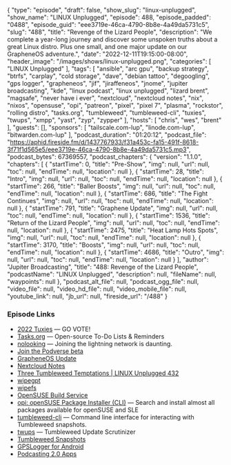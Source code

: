 {
  "type": "episode",
  "draft": false,
  "show_slug": "linux-unplugged",
  "show_name": "LINUX Unplugged",
  "episode": 488,
  "episode_padded": "0488",
  "episode_guid": "eee3719e-46ca-4790-8b8e-4a49da5731c5",
  "slug": "488",
  "title": "Revenge of the Lizard People",
  "description": "We complete a year-long journey and discover some unspoken truths about a great Linux distro. Plus one small, and one major update on our GrapheneOS adventure.",
  "date": "2022-12-11T19:15:00-08:00",
  "header_image": "/images/shows/linux-unplugged.png",
  "categories": [
    "LINUX Unplugged"
  ],
  "tags": [
    "ansible",
    "arc gpu",
    "backup strategy",
    "btrfs",
    "carplay",
    "cold storage",
    "dave",
    "debian tattoo",
    "degoogling",
    "gps logger",
    "grapheneos",
    "jif",
    "jiraffeneos",
    "jnome",
    "jupiter broadcasting",
    "kde",
    "linux podcast",
    "linux unplugged",
    "lizard brent",
    "magsafe",
    "never have i ever",
    "nextcloud",
    "nextcloud notes",
    "nix",
    "nixos",
    "opensuse",
    "opi",
    "patreon",
    "pixel",
    "pixel 7",
    "plasma",
    "rockstor",
    "rolling distro",
    "tasks.org",
    "tumbleweed",
    "tumbleweed-cli",
    "tuxies",
    "twups",
    "xmpp",
    "yast",
    "zyp",
    "zypper"
  ],
  "hosts": [
    "chris",
    "wes",
    "brent"
  ],
  "guests": [],
  "sponsors": [
    "tailscale.com-lup",
    "linode.com-lup",
    "bitwarden.com-lup"
  ],
  "podcast_duration": "01:20:12",
  "podcast_file": "https://aphid.fireside.fm/d/1437767933/f31a453c-fa15-491f-8618-3f71f1d565e5/eee3719e-46ca-4790-8b8e-4a49da5731c5.mp3",
  "podcast_bytes": 67369557,
  "podcast_chapters": {
    "version": "1.1.0",
    "chapters": [
      {
        "startTime": 0,
        "title": "Pre-Show",
        "img": null,
        "url": null,
        "toc": null,
        "endTime": null,
        "location": null
      },
      {
        "startTime": 28,
        "title": "Intro",
        "img": null,
        "url": null,
        "toc": null,
        "endTime": null,
        "location": null
      },
      {
        "startTime": 266,
        "title": "Baller Boosts",
        "img": null,
        "url": null,
        "toc": null,
        "endTime": null,
        "location": null
      },
      {
        "startTime": 686,
        "title": "The Fight Continues",
        "img": null,
        "url": null,
        "toc": null,
        "endTime": null,
        "location": null
      },
      {
        "startTime": 791,
        "title": "Graphene Update",
        "img": null,
        "url": null,
        "toc": null,
        "endTime": null,
        "location": null
      },
      {
        "startTime": 1536,
        "title": "Return of the Lizard People",
        "img": null,
        "url": null,
        "toc": null,
        "endTime": null,
        "location": null
      },
      {
        "startTime": 2475,
        "title": "Heat Lamp Hots Spots",
        "img": null,
        "url": null,
        "toc": null,
        "endTime": null,
        "location": null
      },
      {
        "startTime": 3170,
        "title": "Boosts",
        "img": null,
        "url": null,
        "toc": null,
        "endTime": null,
        "location": null
      },
      {
        "startTime": 4686,
        "title": "Outro",
        "img": null,
        "url": null,
        "toc": null,
        "endTime": null,
        "location": null
      }
    ],
    "author": "Jupiter Broadcasting",
    "title": "488: Revenge of the Lizard People",
    "podcastName": "LINUX Unplugged",
    "description": null,
    "fileName": null,
    "waypoints": null
  },
  "podcast_alt_file": null,
  "podcast_ogg_file": null,
  "video_file": null,
  "video_hd_file": null,
  "video_mobile_file": null,
  "youtube_link": null,
  "jb_url": null,
  "fireside_url": "/488"
}


### Episode Links

  * [2022 Tuxies](https://nextcloud.tuxies.party/apps/forms/NcC8exyT3XFQwQZZ "2022 Tuxies") — GO VOTE!
  * [Tasks.org](http://tasks.org/ "Tasks.org") — Open-source To-Do Lists & Reminders
  * [nolooking](https://nolooking.chaincase.app/ "nolooking") — Joining the lightning network is daunting.
  * [Join the Podverse beta](https://testflight.apple.com/join/VpxVTOsT "Join the Podverse beta")
  * [GrapheneOS Update](https://grapheneos.org/ "GrapheneOS Update")
  * [Nextcloud Notes](https://f-droid.org/en/packages/it.niedermann.owncloud.notes/ "Nextcloud Notes")
  * [Three Tumbleweed Temptations | LINUX Unplugged 432](https://www.jupiterbroadcasting.com/show/linux-unplugged/432/ "Three Tumbleweed Temptations | LINUX Unplugged 432")
  * [wipegpt](https://www.rodsbooks.com/gdisk/wipegpt.html "wipegpt")
  * [wipefs](https://man7.org/linux/man-pages/man8/wipefs.8.html "wipefs")
  * [OpenSUSE Build Service](http://build.opensuse.org/ "OpenSUSE Build Service")
  * [opi: openSUSE Package Installer (CLI)](https://github.com/openSUSE/opi "opi: openSUSE Package Installer \(CLI\)") — Search and install almost all packages available for openSUSE and SLE
  * [tumbleweed-cli](https://github.com/boombatower/tumbleweed-cli "tumbleweed-cli") — Command line interface for interacting with Tumbleweed snapshots.
  * [twups](https://codeberg.org/ProgrammerPolymathic/twups "twups") — Tumbleweed Update Scrutinizer
  * [Tumbleweed Snapshots](https://review.tumbleweed.boombatower.com/about.html "Tumbleweed Snapshots")
  * [GPSLogger for Android](https://gpslogger.app/ "GPSLogger for Android")
  * [Podcasting 2.0 Apps](https://podcastindex.org/apps?appTypes=app&elements=Value "Podcasting 2.0 Apps")


